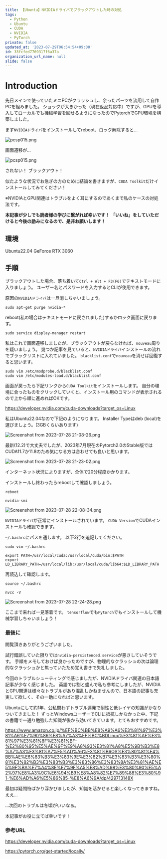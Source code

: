 ```yaml
---
title: 【Ubuntu】NVIDIAドライバでブラックアウトした時の対処
tags:
  - Python
  - Ubuntu
  - CUDA
  - NVIDIA
  - PyTorch
private: false
updated_at: '2023-07-29T06:54:54+09:00'
id: 33fcfed7769317f6a37a
organization_url_name: null
slide: false
---
```

# Introduction

先日メインで使っていたミニPCがクラッシュし、余ったパーツを流用して自作PCを組みました。
ショックが大きかった（現在返品対応中）ですが、GPUを導入してローカルでも機械学習を回せるようになったのでPytorchでGPU環境を構築しました。

まず`NVIDIAドライバ`をインストールしてreboot、ロック解除すると...

![pcsp015.png](https://qiita-image-store.s3.ap-northeast-1.amazonaws.com/0/3292052/af858af9-0969-6e83-73c2-953a3407b34a.png)

画面遷移が...

![pcsp015.png](https://qiita-image-store.s3.ap-northeast-1.amazonaws.com/0/3292052/af858af9-0969-6e83-73c2-953a3407b34a.png)

されない！
ブラックアウト！

似たような状況でお急ぎの方のために結論を書きますが、`CUDA Toolkit`だけインストールしてみてください！

※NVIDIAとGPU関連はトラブルをよく耳にするのであくまで私のケースの対処法です。

__本記事が少しでも読者様の学びに繋がれば幸いです！__
__「いいね」をしていただけると今後の励みになるので、是非お願いします！__


## 環境
Ubuntu22.04
GeForce RTX 3060

## 手順

ブラックアウトした場合、落ち着いて`Ctrl + Alt + F3(F6)`でテキストモードに入りましょう。
ユーザー名とパスワードを入力するとCLIが使用できます。

原因の`NVIDIAドライバ`は一旦消しちゃいましょう。
```console: 
sudo apt-get purge nvidia-*
```

reboot(私の場合はテキストモードに戻されました)するかロック画面に戻ります。
```console: 
sudo service display-manager restart
```

私はこれで画面遷移しましたが、ブラックアウトが戻らなければ、`nouveau`周りを疑いましょう。
幾つか記事を見ていると、`NVIDIAドライバ`インストールの流れでブラックリストに入れていました。
`blacklist.conf`で`nouveau`を消せば回復すると思います。
```console: 
sudo vim /etc/modprobe.d/blacklist.conf
sudo vim /etc/modules-load.d/blacklist.conf
```

画面が戻ったら下記リンクから`CUDA Toolkit`をインストールします。
自分の環境に合ったものをクリックしていくと、インストール用のコマンドが表示されるので上から順に進めればOKです。

https://developer.nvidia.com/cuda-downloads?target_os=Linux

私はUbuntu22.04なので下記のようになります。
Installer Typeはdeb (local)を選びましょう。(3GBくらいあります)

![Screenshot from 2023-07-28 21-08-26.png](https://qiita-image-store.s3.ap-northeast-1.amazonaws.com/0/3292052/104c5cb6-0bec-aff1-6074-4bcfe6b5cbed.png)

最新(12.2)で大丈夫でしたが、2023年7月現在のPytorch2.0のStable版ではCUDA11.7か11.8のため気になる方は合わせても良いと思います。

![Screenshot from 2023-07-28 21-23-02.png](https://qiita-image-store.s3.ap-northeast-1.amazonaws.com/0/3292052/e95f9055-c6cc-559b-76be-12f9e9351818.png)

インターネット状況によりますが、全体で20分程度かかります。

インストールし終わったらrebootして確認しましょう。

```console: 
reboot
```

```console: 
nvidia-smi
```

![Screenshot from 2023-07-28 22-08-34.png](https://qiita-image-store.s3.ap-northeast-1.amazonaws.com/0/3292052/d5a62cfc-25f0-84f5-9de3-9f20a659033d.png)

`NVIDIAドライバ`が正常にインストールされています。
`CUDA Version`でCUDAインストールも確認できます。

`~/.bashrc`にパスを通します。
以下2行を追記してください。

```console: 
sudo vim ~/.bashrc
```

```vim: 
export PATH=/usr/local/cuda:/usr/local/cuda/bin:$PATH
export LD_LIBRARY_PATH=/usr/local/lib:/usr/local/cuda/lib64:$LD_LIBRARY_PATH

```

再読込して確認します。

```console: 
source ~/.bashrc
```

```console: 
nvcc -V
```

![Screenshot from 2023-07-28 22-24-28.png](https://qiita-image-store.s3.ap-northeast-1.amazonaws.com/0/3292052/112794ca-b8fa-7399-f251-d8321ab8bbc5.png)

ここまで来れば一見落着です。
`tensorflow`でも`Pytorch`でもインストールして機械学習しちゃいましょう！


### 最後に

閲覧頂きありがとうございました。

試行錯誤していた限りでは`nvidia-persistenced.service`が悪さしていそうです。
手順をメモしておけば良かったのですが、物理的なクラッシュの次は論理的なクラッシュかと焦っていたため覚え書きで失礼しました。

今回のトラブルシューティングで感じましたが、NVIDIAドライバ関連の日本語記事が少なく感じました。
英語では割と盛んで私も参考にしましたが、NVIDIAとGPU関連は様々なトラブルがあり混乱しかねませんので、日本語の記事も充実して欲しく、その一助になればと思います。

Ubuntuにして約1年、公私問わずトラブル連発で耐性と低レイヤの知識がかなりついてきました！
ずっとWindowsユーザーでCLIに抵抗しかなかった中、下記の書籍で一通り勉強した知識が後から効いてきています。とてもおすすめです。

https://www.amazon.co.jp/%EF%BC%BB%E8%A9%A6%E3%81%97%E3%81%A6%E7%90%86%E8%A7%A3%EF%BC%BDLinux%E3%81%AE%E3%81%97%E3%81%8F%E3%81%BF-%E2%80%95%E5%AE%9F%E9%A8%93%E3%81%A8%E5%9B%B3%E8%A7%A3%E3%81%A7%E5%AD%A6%E3%81%B6OS%E3%80%81%E4%BB%AE%E6%83%B3%E3%83%9E%E3%82%B7%E3%83%B3%E3%80%81%E3%82%B3%E3%83%B3%E3%83%86%E3%83%8A%E3%81%AE%E5%9F%BA%E7%A4%8E%E7%9F%A5%E8%AD%98%E3%80%90%E5%A2%97%E8%A3%9C%E6%94%B9%E8%A8%82%E7%89%88%E3%80%91-%E6%AD%A6%E5%86%85-%E8%A6%9A/dp/429713148X

最初は疑問符ばかり浮かびましたが、知識を活かせると楽しくなってきますね。ええ...

...次回のトラブルは冬頃がいいなぁ。


本記事がお役に立てば幸いです！


### 参考URL

https://developer.nvidia.com/cuda-downloads?target_os=Linux

https://pytorch.org/get-started/locally/

